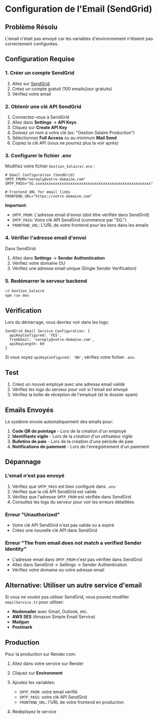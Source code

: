 # Configuration de l'Email (SendGrid)

## Problème Résolu

L'email n'était pas envoyé car les variables d'environnement n'étaient pas correctement configurées.

## Configuration Requise

### 1. Créer un compte SendGrid

1. Allez sur [SendGrid](https://sendgrid.com/)
2. Créez un compte gratuit (100 emails/jour gratuits)
3. Vérifiez votre email

### 2. Obtenir une clé API SendGrid

1. Connectez-vous à SendGrid
2. Allez dans **Settings** → **API Keys**
3. Cliquez sur **Create API Key**
4. Donnez un nom à votre clé (ex: "Gestion Salaire Production")
5. Sélectionnez **Full Access** ou au minimum **Mail Send**
6. Copiez la clé API (vous ne pourrez plus la voir après)

### 3. Configurer le fichier .env

Modifiez votre fichier `Gestion_Salaire/.env` :

```env
# Email Configuration (SendGrid)
SMTP_FROM="noreply@votre-domaine.com"
SMTP_PASS="SG.xxxxxxxxxxxxxxxxxxxxxxxxxxxxxxxxxxxxxxxxxxxxxxxxxxxxx"

# Frontend URL for email links
FRONTEND_URL="https://votre-domaine.com"
```

**Important:**
- `SMTP_FROM`: L'adresse email d'envoi (doit être vérifiée dans SendGrid)
- `SMTP_PASS`: Votre clé API SendGrid (commence par "SG.")
- `FRONTEND_URL`: L'URL de votre frontend pour les liens dans les emails

### 4. Vérifier l'adresse email d'envoi

Dans SendGrid:
1. Allez dans **Settings** → **Sender Authentication**
2. Vérifiez votre domaine OU
3. Vérifiez une adresse email unique (Single Sender Verification)

### 5. Redémarrer le serveur backend

```bash
cd Gestion_Salaire
npm run dev
```

## Vérification

Lors du démarrage, vous devriez voir dans les logs:

```
SendGrid Email Service Configuration: {
  apiKeyConfigured: 'YES',
  fromEmail: 'noreply@votre-domaine.com',
  apiKeyLength: 69
}
```

Si vous voyez `apiKeyConfigured: 'NO'`, vérifiez votre fichier `.env`.

## Test

1. Créez un nouvel employé avec une adresse email valide
2. Vérifiez les logs du serveur pour voir si l'email est envoyé
3. Vérifiez la boîte de réception de l'employé (et le dossier spam)

## Emails Envoyés

Le système envoie automatiquement des emails pour:

1. **Code QR de pointage** - Lors de la création d'un employé
2. **Identifiants vigile** - Lors de la création d'un utilisateur vigile
3. **Bulletins de paie** - Lors de la création d'une période de paie
4. **Notifications de paiement** - Lors de l'enregistrement d'un paiement

## Dépannage

### L'email n'est pas envoyé

1. Vérifiez que `SMTP_PASS` est bien configuré dans `.env`
2. Vérifiez que la clé API SendGrid est valide
3. Vérifiez que l'adresse `SMTP_FROM` est vérifiée dans SendGrid
4. Consultez les logs du serveur pour voir les erreurs détaillées

### Erreur "Unauthorized"

- Votre clé API SendGrid n'est pas valide ou a expiré
- Créez une nouvelle clé API dans SendGrid

### Erreur "The from email does not match a verified Sender Identity"

- L'adresse email dans `SMTP_FROM` n'est pas vérifiée dans SendGrid
- Allez dans SendGrid → Settings → Sender Authentication
- Vérifiez votre domaine ou votre adresse email

## Alternative: Utiliser un autre service d'email

Si vous ne voulez pas utiliser SendGrid, vous pouvez modifier `emailService.ts` pour utiliser:
- **Nodemailer** avec Gmail, Outlook, etc.
- **AWS SES** (Amazon Simple Email Service)
- **Mailgun**
- **Postmark**

## Production

Pour la production sur Render.com:

1. Allez dans votre service sur Render
2. Cliquez sur **Environment**
3. Ajoutez les variables:
   - `SMTP_FROM`: votre email vérifié
   - `SMTP_PASS`: votre clé API SendGrid
   - `FRONTEND_URL`: l'URL de votre frontend en production

4. Redéployez le service